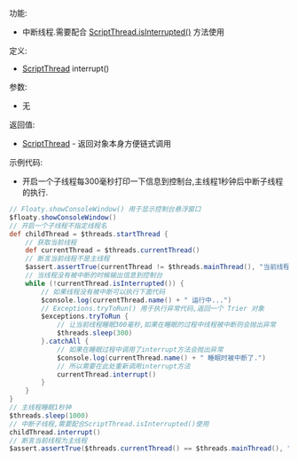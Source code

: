 功能:

+ 中断线程.需要配合 [ScriptThread.isInterrupted()](/API/Thread/ScriptThread/README.md?id=isInterrupted) 方法使用

定义:

+ [ScriptThread](/API/Thread/ScriptThread/README.md) interrupt()

参数:

+ 无

返回值:

+ [ScriptThread](/API/Thread/ScriptThread/README.md) - 返回对象本身方便链式调用

示例代码:

+ 开启一个子线程每300毫秒打印一下信息到控制台,主线程1秒钟后中断子线程的执行.

```groovy
// Floaty.showConsoleWindow() 用于显示控制台悬浮窗口
$floaty.showConsoleWindow()
// 开启一个子线程不指定线程名
def childThread = $threads.startThread {
    // 获取当前线程
    def currentThread = $threads.currentThread()
    // 断言当前线程不是主线程
    $assert.assertTrue(currentThread != $threads.mainThread(), "当前线程不是主线程")
    // 当线程没有被中断的时候输出信息到控制台
    while (!currentThread.isInterrupted()) {
        // 如果线程没有被中断可以执行下面代码
        $console.log(currentThread.name() + " 运行中...")
        // Exceptions.tryToRun() 用于执行异常代码,返回一个 Trier 对象
        $exceptions.tryToRun {
            // 让当前线程睡眠300毫秒,如果在睡眠的过程中线程被中断则会抛出异常
            $threads.sleep(300)
        }.catchAll {
            // 如果在睡眠过程中调用了interrupt方法会抛出异常
            $console.log(currentThread.name() + " 睡眠时被中断了.")
            // 所以需要在此处重新调用interrupt方法
            currentThread.interrupt()
        }
    }
}
// 主线程睡眠1秒钟
$threads.sleep(1000)
// 中断子线程,需要配合ScriptThread.isInterrupted()使用
childThread.interrupt()
// 断言当前线程为主线程
$assert.assertTrue($threads.currentThread() == $threads.mainThread(), "当前线程为主线程")
```